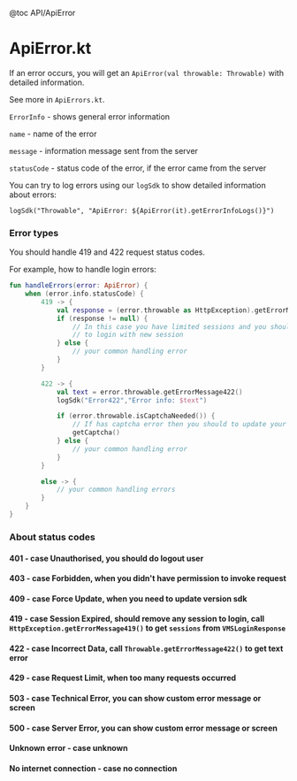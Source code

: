 @toc API/ApiError

# ApiError.kt #

If an error occurs, you will get an `ApiError(val throwable: Throwable)` with detailed information. 

See more in `ApiErrors.kt`.


`ErrorInfo` - shows general error information

`name` - name of the error

`message` - information message sent from the server

`statusCode` - status code of the error, if the error came from the server


You can try to log errors using our `logSdk` to show detailed information about errors:

`logSdk("Throwable", "ApiError: ${ApiError(it).getErrorInfoLogs()}")`


### Error types

You should handle 419 and 422 request status codes.

For example, how to handle login errors:

```kotlin
fun handleErrors(error: ApiError) {
	when (error.info.statusCode) {
		419 -> {
			val response = (error.throwable as HttpException).getErrorMessage419()
			if (response != null) {
				// In this case you have limited sessions and you should to remove one
				// to login with new session
			} else {
				// your common handling error
			}
		}

		422 -> {
			val text = error.throwable.getErrorMessage422()
			logSdk("Error422","Error info: $text")

			if (error.throwable.isCaptchaNeeded()) {
				// If has captcha error then you should to update your captcha
				getCaptcha()
			} else {
				// your common handling error
			}
		}

		else -> {
			// your common handling errors
		}
	}
}
```

### About status codes

#### 401 - case Unauthorised, you should do logout user
#### 403 - case Forbidden, when you didn't have permission to invoke request
#### 409 - case Force Update, when you need to update version sdk
#### 419 - case Session Expired, should remove any session to login, call `HttpException.getErrorMessage419()` to get `sessions` from `VMSLoginResponse`
#### 422 - case Incorrect Data, call `Throwable.getErrorMessage422()` to get text error 
#### 429 - case Request Limit, when too many requests occurred
#### 503 - case Technical Error, you can show custom error message or screen
#### 500 - case Server Error, you can show custom error message or screen
#### Unknown error - case unknown
#### No internet connection - case no connection